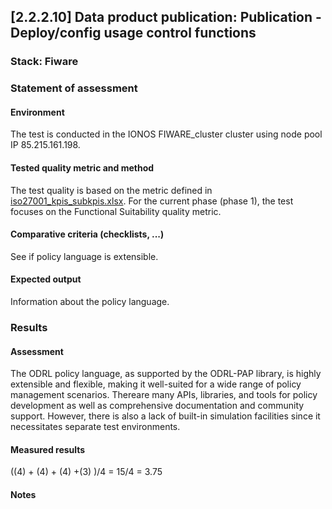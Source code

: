 ## [2.2.2.10] Data product publication: Publication - Deploy/config usage control functions
### Stack: Fiware

### Statement of assessment
#### Environment

The test is conducted in the IONOS FIWARE_cluster cluster using node pool IP 85.215.161.198.

#### Tested quality metric and method

The test quality is based on the metric defined in [iso27001_kpis_subkpis.xlsx](../../../../../design_decisions/background_info/iso27001_kpis_subkpis.xlsx). For the current phase (phase 1), the test focuses on the Functional Suitability quality metric.

#### Comparative criteria (checklists, ...)
See if  policy language is extensible.

#### Expected output
Information about the policy language. 

### Results
#### Assessment
The ODRL policy language, as supported by the ODRL-PAP library, is highly extensible and flexible, making it well-suited for a wide range of policy management scenarios.  Thereare many APIs, libraries, and tools for policy development as well as comprehensive documentation and community support. However, there is also a lack of built-in simulation facilities since it necessitates separate test environments.

#### Measured results
((4) + (4) + (4) +(3) )/4 = 15/4 = 3.75

#### Notes

